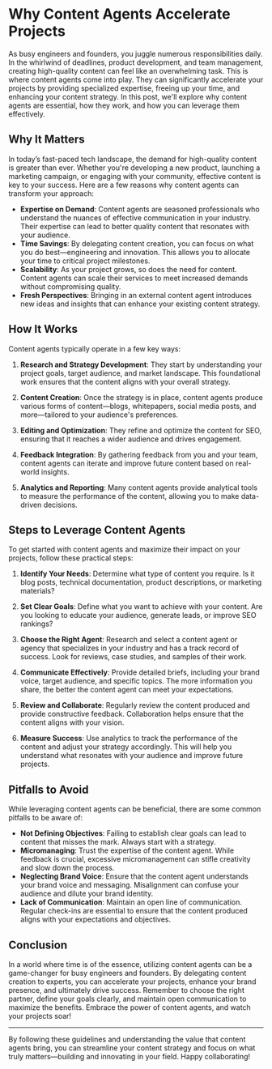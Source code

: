 # Why Content Agents Accelerate Projects

As busy engineers and founders, you juggle numerous responsibilities daily. In the whirlwind of deadlines, product development, and team management, creating high-quality content can feel like an overwhelming task. This is where content agents come into play. They can significantly accelerate your projects by providing specialized expertise, freeing up your time, and enhancing your content strategy. In this post, we'll explore why content agents are essential, how they work, and how you can leverage them effectively.

## Why It Matters

In today’s fast-paced tech landscape, the demand for high-quality content is greater than ever. Whether you're developing a new product, launching a marketing campaign, or engaging with your community, effective content is key to your success. Here are a few reasons why content agents can transform your approach:

- **Expertise on Demand**: Content agents are seasoned professionals who understand the nuances of effective communication in your industry. Their expertise can lead to better quality content that resonates with your audience.
- **Time Savings**: By delegating content creation, you can focus on what you do best—engineering and innovation. This allows you to allocate your time to critical project milestones.
- **Scalability**: As your project grows, so does the need for content. Content agents can scale their services to meet increased demands without compromising quality.
- **Fresh Perspectives**: Bringing in an external content agent introduces new ideas and insights that can enhance your existing content strategy.

## How It Works

Content agents typically operate in a few key ways:

1. **Research and Strategy Development**: They start by understanding your project goals, target audience, and market landscape. This foundational work ensures that the content aligns with your overall strategy.
   
2. **Content Creation**: Once the strategy is in place, content agents produce various forms of content—blogs, whitepapers, social media posts, and more—tailored to your audience's preferences.

3. **Editing and Optimization**: They refine and optimize the content for SEO, ensuring that it reaches a wider audience and drives engagement.

4. **Feedback Integration**: By gathering feedback from you and your team, content agents can iterate and improve future content based on real-world insights.

5. **Analytics and Reporting**: Many content agents provide analytical tools to measure the performance of the content, allowing you to make data-driven decisions.

## Steps to Leverage Content Agents

To get started with content agents and maximize their impact on your projects, follow these practical steps:

1. **Identify Your Needs**: Determine what type of content you require. Is it blog posts, technical documentation, product descriptions, or marketing materials?

2. **Set Clear Goals**: Define what you want to achieve with your content. Are you looking to educate your audience, generate leads, or improve SEO rankings?

3. **Choose the Right Agent**: Research and select a content agent or agency that specializes in your industry and has a track record of success. Look for reviews, case studies, and samples of their work.

4. **Communicate Effectively**: Provide detailed briefs, including your brand voice, target audience, and specific topics. The more information you share, the better the content agent can meet your expectations.

5. **Review and Collaborate**: Regularly review the content produced and provide constructive feedback. Collaboration helps ensure that the content aligns with your vision.

6. **Measure Success**: Use analytics to track the performance of the content and adjust your strategy accordingly. This will help you understand what resonates with your audience and improve future projects.

## Pitfalls to Avoid

While leveraging content agents can be beneficial, there are some common pitfalls to be aware of:

- **Not Defining Objectives**: Failing to establish clear goals can lead to content that misses the mark. Always start with a strategy.
- **Micromanaging**: Trust the expertise of the content agent. While feedback is crucial, excessive micromanagement can stifle creativity and slow down the process.
- **Neglecting Brand Voice**: Ensure that the content agent understands your brand voice and messaging. Misalignment can confuse your audience and dilute your brand identity.
- **Lack of Communication**: Maintain an open line of communication. Regular check-ins are essential to ensure that the content produced aligns with your expectations and objectives.

## Conclusion

In a world where time is of the essence, utilizing content agents can be a game-changer for busy engineers and founders. By delegating content creation to experts, you can accelerate your projects, enhance your brand presence, and ultimately drive success. Remember to choose the right partner, define your goals clearly, and maintain open communication to maximize the benefits. Embrace the power of content agents, and watch your projects soar! 

---

By following these guidelines and understanding the value that content agents bring, you can streamline your content strategy and focus on what truly matters—building and innovating in your field. Happy collaborating!